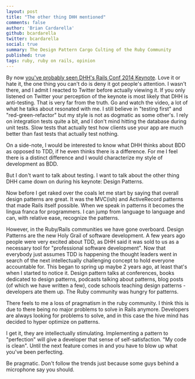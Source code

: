 ```yaml
---
layout: post
title: "The other thing DHH mentioned"
comments: false
author: 'Brian Cardarella'
github: bcardarella
twitter: bcardarella
social: true
summary: The Design Pattern Cargo Culting of the Ruby Community
published: true
tags: ruby, ruby on rails, opinion
---
```


By now [you've probably seen DHH's Rails Conf 2014 Keynote](http://www.confreaks.com/videos/3315-railsconf-keynote). 
Love it or hate it, the one thing you can't do is deny it got people's attention. I wasn't there, and I admit I reacted to Twitter
before actually viewing it. If you only listened on Twitter your
perception of the keynote is most likely that DHH is anti-testing. That
is very far from the truth. Go and watch the video, a lot of what he
talks about resonated with me. I still believe in "testing first" and
"red-green-refactor" but my style is not as dogmatic as some other's. I
rely on integration tests quite a bit, and I don't mind hitting the database
during unit tests. Slow tests that actually test how clients
use your app are much better than fast tests that actually test nothing.

On a side-note, I would be interested to know what DHH thinks about BDD
as opposed to TDD, if he even thinks there is a difference. For me I
feel there is a distinct difference and I would characterize my style of
development as BDD.

But I don't want to talk about testing. I want to talk about the other
thing DHH came down on during his keynote: Design Patterns.

Now before I get raked over the coals let me start by saying that
overall design patterns are great. It was the MVC(ish) and ActiveRecord
patterns that made Rails itself possible. When we speak in patterns it
becomes the lingua franca for programmers. I can jump from language to
language and can, with relative ease, recognize the patterns.

However, in the Ruby/Rails communities we have gone overboard. Design
Patterns are the new Holy Grail of software development. A few
years ago people were very excited about TDD, as DHH said it was sold to
us as a necessary tool for "professional software development". Now that
everybody just assumes TDD is happening the thought leaders went in
search of the next intellectually challenging concept to hold everyone
accountable for. This began to spring up maybe 2 years ago, at least
that's when I started to notice it. Design pattern talks at conferences, books
dedicated to design patterns, podcasts talking about patterns, blog
posts (of which we have written a few), code schools teaching design
patterns - developers ate them up. The Ruby community was hungry for
patterns.

There feels to me a loss of pragmatism in the ruby community. I think
this is due to there being no major problems to solve in Rails anymore.
Developers are always looking for problems to solve, and in this case
the hive mind has decided to hyper optimize on patterns.

I get it, they are intellectually stimulating. Implementing a pattern to
"perfection" will give a developer that sense of self-satisfaction. "My
code is clean". Until the next feature comes in and you have to blow up
what you've been perfecting.

Be pragmatic. Don't follow the trends just because some guys behind a
microphone say you should.
